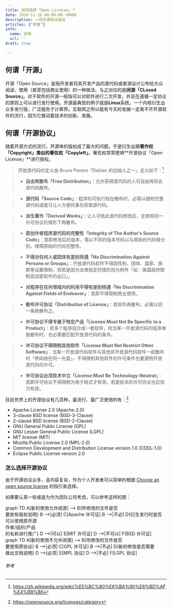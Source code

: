 ```yaml
---
title: 如何选择「Open License」？
date: 2018-11-26 00:00:00 +0000
description: 一份开源协议指北
articles: ["开发"]
info:
  name: 赤琦
  url: ''
draft: true

---
```

## 何谓「开源」

开源「Open Source」是指开发者将其开发产品的源代码或者源设计公布给大众阅读、使用（甚至包括商业使用）的一种做法。与之对应的是**闭源「CLosed Source」**。对于软件的开源一般指可以对软件进行二次开发，并且在遵循一定协议的原则上可以进行发行使用。开源最典型的例子就是**Linux**系统，一个内核衍生出众多发行版，广泛服务于计算界。互联网之所以能有今天的发展一定离不开开源软件的流行，因为它推动着技术的创新、发展。

## 何谓「开源协议」

随着开源方式的流行，开源体的版权成了最大的问题。于是衍生出跟**著作权「Copyright」**类似的**著佐权「Copyleft」**。著佐权常常使用**开源协议「Open License」**进行授权。

> 开放源代码的定义由 Bruce Perens「Debian 的创始人之一」定义如下：[^open]

> * **自由再散布「Free Distribution」**：允许获得源代码的人可自由再将此源代码散布。

> * **源代码「Source Code」**：程序的可执行档在散布时，必需以随附完整源代码或是可让人方便的事后获取源代码。

> * **派生著作「Derived Works」**：让人可依此源代码修改后，在依照同一许可协议的情形下再散布。

> * **原创作者程序源代码的完整性「Integrity of The Author’s Source Code」**：意即修改后的版本，需以不同的版本号码以与原始的代码做分别，保障原始的代码完整性。

> * **不得对任何人或团体有差别待遇「No Discrimination Against Persons or Groups」**：开放源代码软件不得因性别、团体、国家、族群等设置限制，但若是因为法律规定的情形则为例外「如：美国政府限制高加密软件的出口」。

> * **对程序在任何领域内的利用不得有差别待遇「No Discrimination Against Fields of Endeavor」**：意即不得限制商业使用。

> * **散布许可协议「Distribution of License」**：若软件再散布，必需以同一条款散布之。

> * **许可协议不得专属于特定产品「License Must Not Be Specific to a Product」**：若多个程序组合成一套软件，则当某一开放源代码的程序单独散布时，也必需要匹配开放源代码的条件。

> * **许可协议不得限制其他软件「License Must Not Restrict Other Software」**：当某一开放源代码软件与其他非开放源代码软件一起散布时「例如放在同一光盘」，不得限制其他软件的许可条件也要遵照开放源代码的许可。

> * **许可协议必须技术中立「License Must Be Technology-Neutral」**：意即许可协议不得限制为电子格式才有效，若是纸本的许可协议也应视为有效。

目前世界上的开源协议有几百种，最流行、最广泛使用的有：[^license]

* Apache License 2.0 (Apache-2.0)
* 3-clause BSD license (BSD-3-Clause)
* 2-clause BSD license (BSD-2-Clause)
* GNU General Public License (GPL)
* GNU Lesser General Public License (LGPL)
* MIT license (MIT)
* Mozilla Public License 2.0 (MPL-2.0)
* Common Development and Distribution License version 1.0 (CDDL-1.0)
* Eclipse Public License version 2.0

### 怎么选择开源协议

由于开源协议众多，且内容复杂，作为个人开发者可以简单的根据 [Choose an open source license](https://choosealicense.com/) 的指引来选择。

如果要认真一些或是为作为团队公司考虑，可以参考这样的图：

<div class="mermaid">
graph TD
A[新的使用允许闭源] --> B{所修改的文件是否<br>要放有版权说明}
B -->|必须| C[Apache 许可证]
B -->|不必| D{衍生发行时是否<br>可以使用原开源<br>作者/组织/产品<br>的名称进行推广}
D -->|可以| E[MIT 许可证]
D -->|不可以| F[BSD 许可证]
</div>

<div class="mermaid">
graph TD
A[新的使用不允许闭源] --> B{所修改的文件是否<br/>要使用原协议}
B -->|必须| C[GPL 许可证]
B -->|不必| D{新的修改是否需要<br/>做出文档说明}
D -->|必须| E[MPL 协议]
D -->|不必| F[LGPL 协议]
</div>

###### 参考

[^open]:https://zh.wikipedia.org/wiki/%E5%BC%80%E6%BA%90%E8%BD%AF%E4%BB%B6
[^license]:https://opensource.org/licenses/category